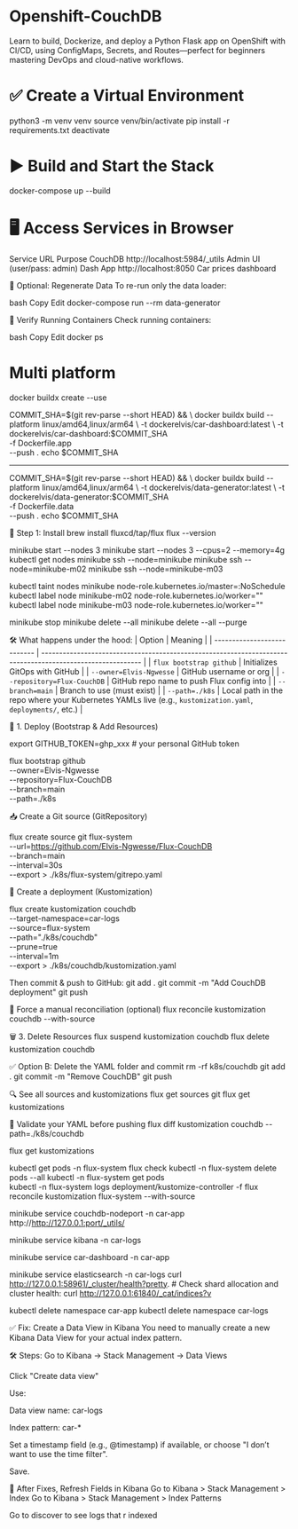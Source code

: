 # Openshift-CouchDB
Learn to build, Dockerize, and deploy a Python Flask app on OpenShift with CI/CD, using ConfigMaps, 
Secrets, and Routes—perfect for beginners mastering DevOps and cloud-native workflows.

# ✅ Create a Virtual Environment
python3 -m venv venv
source venv/bin/activate
pip install -r requirements.txt
deactivate


# ▶️ Build and Start the Stack
docker-compose up --build

# 🖥️ Access Services in Browser
Service	URL	Purpose
CouchDB	http://localhost:5984/_utils	Admin UI (user/pass: admin)
Dash App	http://localhost:8050	Car prices dashboard

🔁 Optional: Regenerate Data
To re-run only the data loader:

bash
Copy
Edit
docker-compose run --rm data-generator

🐳 Verify Running Containers
Check running containers:

bash
Copy
Edit
docker ps


# Multi platform
docker buildx create --use

COMMIT_SHA=$(git rev-parse --short HEAD) && \
docker buildx build --platform linux/amd64,linux/arm64 \
  -t dockerelvis/car-dashboard:latest \
  -t dockerelvis/car-dashboard:$COMMIT_SHA \
  -f Dockerfile.app \
  --push .
echo $COMMIT_SHA

-----
COMMIT_SHA=$(git rev-parse --short HEAD) && \
docker buildx build --platform linux/amd64,linux/arm64 \
  -t dockerelvis/data-generator:latest \
  -t dockerelvis/data-generator:$COMMIT_SHA \
  -f Dockerfile.data \
  --push .
echo $COMMIT_SHA


🧩 Step 1: Install 
brew install fluxcd/tap/flux
flux --version


minikube start --nodes 3
minikube start --nodes 3 --cpus=2 --memory=4g
kubectl get nodes
minikube ssh --node=minikube
minikube ssh --node=minikube-m02
minikube ssh --node=minikube-m03

kubectl taint nodes minikube node-role.kubernetes.io/master=:NoSchedule
kubectl label node minikube-m02 node-role.kubernetes.io/worker=""
kubectl label node minikube-m03 node-role.kubernetes.io/worker=""


minikube stop minikube delete --all
minikube delete --all --purge


🛠️ What happens under the hood:
| Option                      | Meaning                                                                                                    |
| --------------------------- | ---------------------------------------------------------------------------------------------------------- |
| `flux bootstrap github`     | Initializes GitOps with GitHub                                                                             |
| `--owner=Elvis-Ngwesse`     | GitHub username or org                                                                                     |
| `--repository=Flux-CouchDB` | GitHub repo name to push Flux config into                                                                  |
| `--branch=main`             | Branch to use (must exist)                                                                                 |
| `--path=./k8s`              | Local path in the repo where your Kubernetes YAMLs live (e.g., `kustomization.yaml`, `deployments/`, etc.) |


🚀 1. Deploy (Bootstrap & Add Resources)

export GITHUB_TOKEN=ghp_xxx    # your personal GitHub token

flux bootstrap github \
  --owner=Elvis-Ngwesse \
  --repository=Flux-CouchDB \
  --branch=main \
  --path=./k8s

📥 Create a Git source (GitRepository)

flux create source git flux-system \
  --url=https://github.com/Elvis-Ngwesse/Flux-CouchDB \
  --branch=main \
  --interval=30s \
  --export > ./k8s/flux-system/gitrepo.yaml

🔀 Create a deployment (Kustomization)

flux create kustomization couchdb \
  --target-namespace=car-logs \
  --source=flux-system \
  --path="./k8s/couchdb" \
  --prune=true \
  --interval=1m \
  --export > ./k8s/couchdb/kustomization.yaml

Then commit & push to GitHub:
git add .
git commit -m "Add CouchDB deployment"
git push

🔄 Force a manual reconciliation (optional)
flux reconcile kustomization couchdb --with-source


🗑️ 3. Delete Resources
flux suspend kustomization couchdb
flux delete kustomization couchdb

✅ Option B: Delete the YAML folder and commit
rm -rf k8s/couchdb
git add .
git commit -m "Remove CouchDB"
git push


🔍 See all sources and kustomizations
flux get sources git
flux get kustomizations

🧪 Validate your YAML before pushing
flux diff kustomization couchdb --path=./k8s/couchdb




flux get kustomizations

kubectl get pods -n flux-system
flux check
kubectl -n flux-system delete pods --all
kubectl -n flux-system get pods                       
kubectl -n flux-system logs deployment/kustomize-controller -f
flux reconcile kustomization flux-system --with-source



minikube service couchdb-nodeport -n car-app
http://http://127.0.0.1:port/_utils/

minikube service kibana -n car-logs

minikube service car-dashboard -n car-app 

minikube service elasticsearch -n car-logs 
curl http://127.0.0.1:58961/_cluster/health?pretty. # Check shard allocation and cluster health:
curl http://127.0.0.1:61840/_cat/indices?v



kubectl delete namespace car-app
kubectl delete namespace car-logs











✅ Fix: Create a Data View in Kibana
You need to manually create a new Kibana Data View for your actual index pattern.

🛠 Steps:
Go to Kibana → Stack Management → Data Views

Click "Create data view"

Use:

Data view name: car-logs

Index pattern: car-*

Set a timestamp field (e.g., @timestamp) if available, or choose "I don’t want to use the time filter".

Save.



🔁 After Fixes, Refresh Fields in Kibana
Go to Kibana > Stack Management > Index Go to Kibana > Stack Management > Index Patterns


Go to discover to see logs that r indexed
